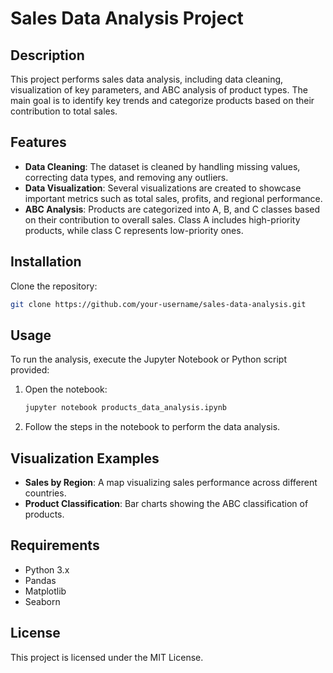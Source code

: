 # Sales Data Analysis Project

## Description

This project performs sales data analysis, including data cleaning, visualization of key parameters, and ABC analysis of product types. The main goal is to identify key trends and categorize products based on their contribution to total sales.

## Features

- **Data Cleaning**: The dataset is cleaned by handling missing values, correcting data types, and removing any outliers.
- **Data Visualization**: Several visualizations are created to showcase important metrics such as total sales, profits, and regional performance.
- **ABC Analysis**: Products are categorized into A, B, and C classes based on their contribution to overall sales. Class A includes high-priority products, while class C represents low-priority ones.

## Installation

Clone the repository:
   ```bash
   git clone https://github.com/your-username/sales-data-analysis.git
   ```

## Usage

To run the analysis, execute the Jupyter Notebook or Python script provided:
1. Open the notebook:
   ```bash
   jupyter notebook products_data_analysis.ipynb
   ```
2. Follow the steps in the notebook to perform the data analysis.

## Visualization Examples

- **Sales by Region**: A map visualizing sales performance across different countries.
- **Product Classification**: Bar charts showing the ABC classification of products.

## Requirements

- Python 3.x
- Pandas
- Matplotlib
- Seaborn

## License

This project is licensed under the MIT License.
